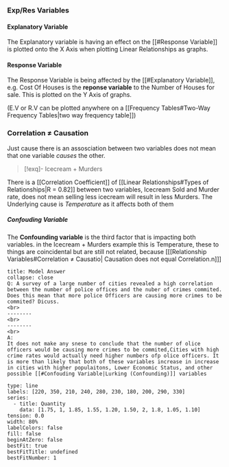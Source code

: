 
### Exp/Res Variables

#### Explanatory Variable
The Explanatory variable is having an effect on the [[#Response Variable]] is plotted onto the X Axis when plotting Linear Relationships as graphs.

#### Response Variable
The Response Variable is being affected by the [[#Explanatory Variable]], e.g. Cost Of Houses is the **reponse variable** to the Number of Houses for sale. This is plotted on the Y Axis of graphs.

(E.V or R.V can be plotted anywhere on a [[Frequency Tables#Two-Way Frequency Tables|two way frequency table]])

### Correlation ≠ Causation
Just cause there is an assosciation between two variables does not mean that one variable *causes* the other.

>[!exq]- Icecream + Murders
>
There is a [[Correlation Coefficient]] of [[Linear Relationships#Types of Relationships|R = 0.82]] between two variables, Icecream Sold and Murder rate, does not mean selling less icecream will result in less Murders. The Underlying cause is *Temperature* as it affects both of them

##### Confouding Variable
The **Confounding variable** is the third factor that is impacting both variables. in the Icecream + Murders example this is Temperature, these to things are coincidental but are still not related, because [[[Relationship Variables#Correlation ≠ Causatio| Causation does not equal Correlation.n]]]

```ad-quote
title: Model Answer
collapse: close
Q: A survey of a large number of cities revealed a high correlation between the number of police offices and the nuber of crimes commited.
Does this mean that more police Officers are causing more crimes to be commited? Dicuss.
<br>
--------
<br>
--------
<br>
A:
It does not make any snese to conclude that the number of olice officers would be causing more crimes to be commited,Cities with high crime rates would actually need higher numbers ofp olice officers. It is more than likely that both of these variables increase in increase in cities with higher populaitons, Lower Economic Status, and other possible [[#Confouding Variable|Lurking (Confounding)]] variables

```




```chart
type: line
labels: [220, 350, 210, 240, 280, 230, 180, 200, 290, 330]
series:
  - title: Quantity
    data: [1.75, 1, 1.85, 1.55, 1.20, 1.50, 2, 1.8, 1.05, 1.10]
tension: 0.0
width: 80%
labelColors: false
fill: false
beginAtZero: false
bestFit: true
bestFitTitle: undefined
bestFitNumber: 1

```

